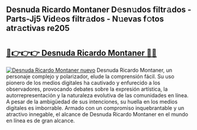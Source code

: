 ## Desnuda Ricardo Montaner D𝚎sn𝚞dos filtr𝚊dos - Parts-Jj5 Vid𝚎os filtr𝚊dos - N𝚞evas f𝚘tos atr𝚊ctivas re205

# <h2><a href="http://mbczd6.tromn.icu/?c=Desnuda+Ricardo+Montaner">🔗👉👉👉 Desnuda Ricardo Montaner 🔗🔗</a></h2>

[![Desnuda Ricardo Montaner nuevo](https://i.imgur.com/pEAQMta.gif)](http://mbczd6.tromn.icu/?c=Desnuda+Ricardo+Montaner)
Desnuda Ricardo Montaner, un personaje complejo y polarizador, elude la comprensión fácil. Su uso pionero de los medios digitales ha cautivado y enfurecido a los observadores, provocando debates sobre la expresión artística, la autorrepresentación y la naturaleza evolutiva de las comunidades en línea. A pesar de la ambigüedad de sus intenciones, su huella en los medios digitales es imborrable. Armado con un compromiso inquebrantable y un atractivo innegable, el alcance de Desnuda Ricardo Montaner en el mundo en línea es de gran alcance.
